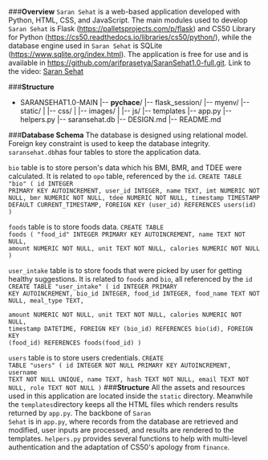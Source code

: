###**Overview**
<code>Saran Sehat</code> is a web-based application developed with Python, HTML, CSS, and JavaScript. The main modules used to develop <code>Saran Sehat</code> is Flask (https://palletsprojects.com/p/flask) and CS50 Library for Python (https://cs50.readthedocs.io/libraries/cs50/python/), while the database engine used in <code>Saran Sehat</code> is SQLite (https://www.sqlite.org/index.html).
The application is free for use and is available in https://github.com/arifprasetya/SaranSehat1.0-full.git.
Link to the video: [Saran Sehat](https://youtu.be/V1I_ZK46RkU)

###**Structure**
- SARANSEHAT1.0-MAIN
    |-- __pychace__/
    |-- flask_session/
    |-- myenv/
    |-- static/
    |   |-- css/
    |   |-- images/
    |   |-- js/
    |-- templates
    |-- app.py
    |-- helpers.py
    |-- saransehat.db
    |-- DESIGN.md
    |-- README.md    

###**Database Schema**
The database is designed using relational model. Foreign key constraint is used to keep the database integrity.
<code>saransehat.db</code>has four tables to store the application data. 

<code>bio</code> table is to store person's data which his BMI, BMR, and TDEE were calculated. It is related to <code>opo</code> table, referenced by the <code>id</code>.
<code>CREATE TABLE "bio" (
        id INTEGER PRIMARY KEY AUTOINCREMENT,
        user_id INTEGER,
        name TEXT, 
        imt NUMERIC NOT NULL,
        bmr NUMERIC NOT NULL,
        tdee NUMERIC NOT NULL,
        timestamp TIMESTAMP DEFAULT CURRENT_TIMESTAMP,
        FOREIGN KEY (user_id) REFERENCES users(id)
)</code>

<code>foods</code> table is to store foods data.
<code>CREATE TABLE foods (
    "food_id" INTEGER PRIMARY KEY AUTOINCREMENT,
    name TEXT NOT NULL,
    amount NUMERIC NOT NULL,
    unit TEXT NOT NULL,
    calories NUMERIC NOT NULL
)</code>

<code>user_intake</code> table is to store foods that were picked by user for getting healthy suggestions. It is related to <code>foods</code> and <code>bio</code>, all referenced by the <code>id</code>
<code>CREATE TABLE "user_intake" (
    id INTEGER PRIMARY KEY AUTOINCREMENT,
    bio_id INTEGER,
    food_id INTEGER,
    food_name TEXT NOT NULL,
    meal_type TEXT,    
    amount NUMERIC NOT NULL, 
    unit TEXT NOT NULL, 
    calories NUMERIC NOT NULL,
    timestamp DATETIME,
    FOREIGN KEY (bio_id) REFERENCES bio(id),
    FOREIGN KEY (food_id) REFERENCES foods(food_id)
)</code>

<code>users</code> table is to store users credentials.
<code>CREATE TABLE "users" (
        id INTEGER NOT NULL PRIMARY KEY AUTOINCREMENT,
        username TEXT NOT NULL UNIQUE,
        name TEXT,
        hash TEXT NOT NULL,
        email TEXT NOT NULL,
        role TEXT NOT NULL
)</code>
###**Structure**
All the assets and resources used in this application are located inside the <code>static</code> directory. Meanwhile the <code>templates</code>directory keeps all the HTML files which renders results returned by <code>app.py</code>. The backbone of <code>Saran Sehat</code> is in <code>app.py</code>, where records from the database are retrieved and modified, user inputs are processed, and results are rendered to the templates. <code>helpers.py</code> provides several functions to help with multi-level authentication and the adaptation of CS50's apology from <code>finance</code>.
